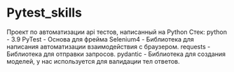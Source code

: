 # Pytest_skills
Проект по автоматизации api тестов, написанный на Python
Стек:
  python - 3.9
  PyTest - Основа для фрейма
  Selenium4 - Библиотека для написания автоматизации взаимодействия с браузером. 
  requests - Библиотека для отправки запросов.
  pydantic - Библиотека для создания моделей, у нас используется для валидации тел ответов. 
